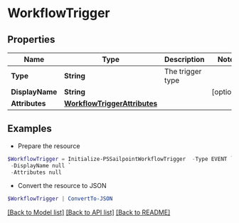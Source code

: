 # WorkflowTrigger
## Properties

Name | Type | Description | Notes
------------ | ------------- | ------------- | -------------
**Type** | **String** | The trigger type | 
**DisplayName** | **String** |  | [optional] 
**Attributes** | [**WorkflowTriggerAttributes**](WorkflowTriggerAttributes.md) |  | 

## Examples

- Prepare the resource
```powershell
$WorkflowTrigger = Initialize-PSSailpointWorkflowTrigger  -Type EVENT `
 -DisplayName null `
 -Attributes null
```

- Convert the resource to JSON
```powershell
$WorkflowTrigger | ConvertTo-JSON
```

[[Back to Model list]](../README.md#documentation-for-models) [[Back to API list]](../README.md#documentation-for-api-endpoints) [[Back to README]](../README.md)

